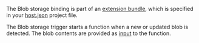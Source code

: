 

The Blob storage binding is part of an [extension bundle](https://learn.microsoft.com/en-us/azure/azure-functions/functions-bindings-register#extension-bundles), which is specified in your [host.json](https://learn.microsoft.com/en-us/azure/azure-functions/functions-bindings-storage-blob?tabs=in-process%2Cextensionv5%2Cextensionv3&pivots=programming-language-java#install-bundle) project file. 


The Blob storage trigger starts a function when a new or updated blob is detected. The blob contents are provided as [input](https://learn.microsoft.com/en-us/azure/azure-functions/functions-bindings-storage-blob-input?tabs=in-process%2Cextensionv5&pivots=programming-language-java) to the function.